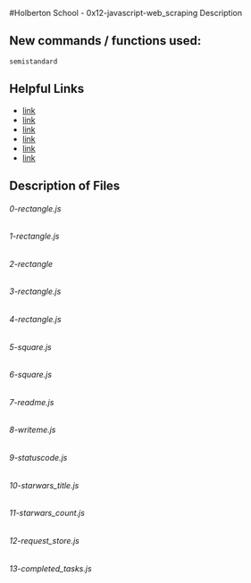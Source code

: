 #Holberton School - 0x12-javascript-web_scraping
Description

## New commands / functions used:
``semistandard``

## Helpful Links
* [link](https://developer.mozilla.org/en-US/docs/Learn/JavaScript/Objects/Basics)
* [link](https://developer.mozilla.org/en-US/docs/Learn/JavaScript/Objects/Object-oriented_JS)
* [link](https://developer.mozilla.org/en-US/docs/Learn/JavaScript/Objects/Object_prototypes)
* [link](https://developer.mozilla.org/en-US/docs/Learn/JavaScript/Objects/Inheritance)
* [link](https://developer.mozilla.org/en-US/docs/Web/JavaScript/Closures)
* [link](https://developer.mozilla.org/en-US/docs/Learn/JavaScript/Objects/JSON)

## Description of Files
<h6>0-rectangle.js</h6>

<h6>1-rectangle.js</h6>

<h6>2-rectangle</h6>

<h6>3-rectangle.js</h6>

<h6>4-rectangle.js</h6>

<h6>5-square.js</h6>

<h6>6-square.js</h6>

<h6>7-readme.js</h6>

<h6>8-writeme.js</h6>

<h6>9-statuscode.js</h6>

<h6>10-starwars_title.js</h6>

<h6>11-starwars_count.js</h6>

<h6>12-request_store.js</h6>

<h6>13-completed_tasks.js</h6>

